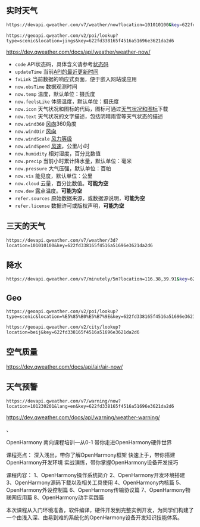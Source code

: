 







## 实时天气

```bash
https://devapi.qweather.com/v7/weather/now?location=101010100&key=622fd338165f4516a51696e3621da2d6
```



```
https://geoapi.qweather.com/v2/poi/lookup?type=scenic&location=jings&key=622fd338165f4516a51696e3621da2d6
```



https://dev.qweather.com/docs/api/weather/weather-now/



- `code` API状态码，具体含义请参考[状态码](https://dev.qweather.com/docs/resource/status-code/)
- `updateTime` 当前[API的最近更新时间](https://dev.qweather.com/docs/resource/glossary/#update-time)
- `fxLink` 当前数据的响应式页面，便于嵌入网站或应用
- `now.obsTime` 数据观测时间
- `now.temp` 温度，默认单位：摄氏度
- `now.feelsLike` 体感温度，默认单位：摄氏度
- `now.icon` 天气状况和图标的代码，图标可通过[天气状况和图标](https://dev.qweather.com/docs/resource/icons/)下载
- `now.text` 天气状况的文字描述，包括阴晴雨雪等天气状态的描述
- `now.wind360` [风向](https://dev.qweather.com/docs/resource/wind-info/#wind-direction)360角度
- `now.windDir` [风向](https://dev.qweather.com/docs/resource/wind-info/#wind-direction)
- `now.windScale` [风力等级](https://dev.qweather.com/docs/resource/wind-info/#wind-scale)
- `now.windSpeed` [风速](https://dev.qweather.com/docs/resource/wind-info/#wind-speed)，公里/小时
- `now.humidity` 相对湿度，百分比数值
- `now.precip` 当前小时累计降水量，默认单位：毫米
- `now.pressure` 大气压强，默认单位：百帕
- `now.vis` 能见度，默认单位：公里
- `now.cloud` 云量，百分比数值。**可能为空**
- `now.dew` 露点温度。**可能为空**
- `refer.sources` 原始数据来源，或数据源说明，**可能为空**
- `refer.license` 数据许可或版权声明，**可能为空**





## 三天的天气



```
https://devapi.qweather.com/v7/weather/3d?location=101010100&key=622fd338165f4516a51696e3621da2d6
```



## 降水

```bash
https://devapi.qweather.com/v7/minutely/5m?location=116.38,39.91&key=622fd338165f4516a51696e3621da2d6
```







## Geo

```
https://geoapi.qweather.com/v2/poi/lookup?type=scenic&location=%E5%85%B0%E5%B7%9E&key=622fd338165f4516a51696e3621da2d6
```



```
https://geoapi.qweather.com/v2/city/lookup?location=beij&key=622fd338165f4516a51696e3621da2d6
```







## 空气质量

https://dev.qweather.com/docs/api/air/air-now/



## 天气预警











```
https://devapi.qweather.com/v7/warning/now?location=101230201&lang=en&key=622fd338165f4516a51696e3621da2d6
```

https://dev.qweather.com/docs/api/warning/weather-warning/

、









OpenHarmony 南向课程培训—从0-1 带你走进OpenHarmony硬件世界

课程亮点：
深入浅出，带你了解OpenHarmony框架
快速上手，带你搭建OpenHarmony开发环境
实战演练，带你掌握OpenHarmony设备开发技巧

课程内容：
1、OpenHarmony操作系统简介
2、OpenHarmony开发环境搭建
3、OpenHarmony源码下载以及相关工具使用
4、OpenHarmony内核篇
5、OpenHarmony外设控制篇
6、OpenHarmony传输协议篇
7、OpenHarmony物联网应用篇
8、OpenHarmony动手实践篇

本次课程从入门环境准备，软件编译，硬件开发到完整实例开发，为同学们构建了一个由浅入深、由易到难的系统化的OpenHarmony设备开发知识技能体系。